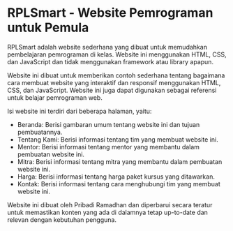 # RPLSmart - Website Pemrograman untuk Pemula

RPLSmart adalah website sederhana yang dibuat untuk memudahkan pembelajaran pemrograman di kelas. Website ini menggunakan HTML, CSS, dan JavaScript dan tidak menggunakan framework atau library apapun.

Website ini dibuat untuk memberikan contoh sederhana tentang bagaimana cara membuat website yang interaktif dan responsif menggunakan HTML, CSS, dan JavaScript. Website ini juga dapat digunakan sebagai referensi untuk belajar pemrograman web.

Isi website ini terdiri dari beberapa halaman, yaitu:

* Beranda: Berisi gambaran umum tentang website ini dan tujuan pembuatannya.
* Tentang Kami: Berisi informasi tentang tim yang membuat website ini.
* Mentor: Berisi informasi tentang mentor yang membantu dalam pembuatan website ini.
* Mitra: Berisi informasi tentang mitra yang membantu dalam pembuatan website ini.
* Harga: Berisi informasi tentang harga paket kursus yang ditawarkan.
* Kontak: Berisi informasi tentang cara menghubungi tim yang membuat website ini.

Website ini dibuat oleh Pribadi Ramadhan dan diperbarui secara teratur untuk memastikan konten yang ada di dalamnya tetap up-to-date dan relevan dengan kebutuhan pengguna.
